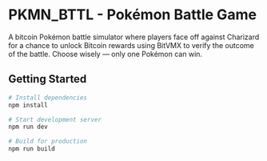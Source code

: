# PKMN_BTTL - Pokémon Battle Game

A bitcoin Pokémon battle simulator where players face off against Charizard for a chance to unlock Bitcoin rewards using BitVMX to verify the outcome of the battle. Choose wisely — only one Pokémon can win.

## Getting Started

```bash
# Install dependencies
npm install

# Start development server
npm run dev

# Build for production
npm run build

